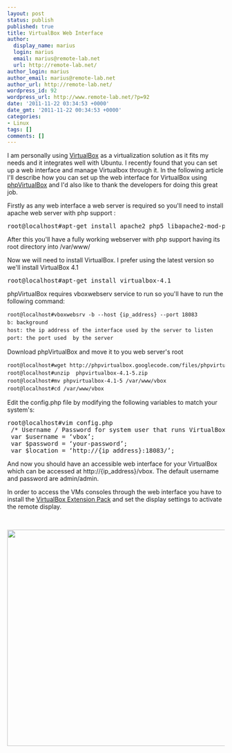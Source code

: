 ```yaml
---
layout: post
status: publish
published: true
title: VirtualBox Web Interface
author:
  display_name: marius
  login: marius
  email: marius@remote-lab.net
  url: http://remote-lab.net/
author_login: marius
author_email: marius@remote-lab.net
author_url: http://remote-lab.net/
wordpress_id: 92
wordpress_url: http://www.remote-lab.net/?p=92
date: '2011-11-22 03:34:53 +0000'
date_gmt: '2011-11-22 00:34:53 +0000'
categories:
- Linux
tags: []
comments: []
---
```

<p>I am personally using <a href="https://www.virtualbox.org/">VirtualBox</a> as a virtualization solution as it fits my needs and it integrates well with Ubuntu. I recently found that you can set up a web interface and manage Virtualbox through it. In the following article I'll describe how you can set up the web interface for VirtualBox using <a href="http://code.google.com/p/phpvirtualbox/">phpVirtualBox</a> and I'd also like to thank the developers for doing this great job.</p>
<p>Firstly as any web interface a web server is required so you'll need to install apache web server with php support :</p>
<pre>root@localhost#apt-get install apache2 php5 libapache2-mod-php5</pre>
<p>After this you'll have a fully working webserver with php support having its root directory into /var/www/</p>
<p>Now we will need to install VirtualBox. I prefer using the latest version so we'll install VirtualBox 4.1</p>
<pre>root@localhost#apt-get install virtualbox-4.1</pre>
<p>phpVirtualBox requires vboxwebserv service to run so you'll have to run the following command:</p>
<pre><span class="Apple-style-span" style="font-family: Consolas, Monaco, monospace; font-size: 12px; line-height: 18px; white-space: pre;">root@localhost#vboxwebsrv -b --host {ip_address} --port 18083 </span><span class="Apple-style-span" style="font-family: Consolas, Monaco, monospace; font-size: 12px; line-height: 18px; white-space: pre;"> 
b: background </span><span class="Apple-style-span" style="font-family: Consolas, Monaco, monospace; font-size: 12px; line-height: 18px; white-space: pre;"> 
host: the ip address of the interface used by the server to listen </span><span class="Apple-style-span" style="font-family: Consolas, Monaco, monospace; font-size: 12px; line-height: 18px; white-space: pre;"> 
port: the port used  by the server</span></pre>
<p>Download phpVirtualBox and move it to you web server's root</p>
<pre><span class="Apple-style-span" style="font-family: Consolas, Monaco, monospace; font-size: 12px; line-height: 18px; white-space: pre;">root@localhost#wget http://phpvirtualbox.googlecode.com/files/phpvirtualbox-4.1-5.zip 
</span><span class="Apple-style-span" style="font-family: Consolas, Monaco, monospace; font-size: 12px; line-height: 18px; white-space: pre;">root@localhost#unzip  phpvirtualbox-4.1-5.zip 
</span><span class="Apple-style-span" style="font-family: Consolas, Monaco, monospace; font-size: 12px; line-height: 18px; white-space: pre;">root@localhost#mv phpvirtualbox-4.1-5 /var/www/vbox 
</span><span class="Apple-style-span" style="font-family: Consolas, Monaco, monospace; font-size: 12px; line-height: 18px; white-space: pre;">root@localhost#cd /var/www/vbox</span></pre>
<p>Edit the config.php file by modifying the following variables to match your system's:</p>
<pre>root@localhost#vim config.php
 /* Username / Password for system user that runs VirtualBox */
 var $username = ‘vbox’;
 var $password = ‘your-password’;
 var $location = ‘http://{ip_address}:18083/’;</pre>
<p>And now you should have an accessible web interface for your VirtualBox which can be accessed at http://{ip_address}/vbox. The default username and password are admin/admin.</p>
<p>In order to access the VMs consoles through the web interface you have to install the <a href="http://download.virtualbox.org/virtualbox/4.1.6/Oracle_VM_VirtualBox_Extension_Pack-4.1.6-74713.vbox-extpack">VirtualBox Extension Pack</a> and set the display settings to activate the remote display.</p>
<p>&nbsp;</p>
<p><img class="aligncenter size-full wp-image-93" title="phpvbsm" src="http://www.remote-lab.net/wp-content/uploads/2011/11/phpvbsm.png" alt="" width="675" height="500" /></p>
<p>&nbsp;</p>

